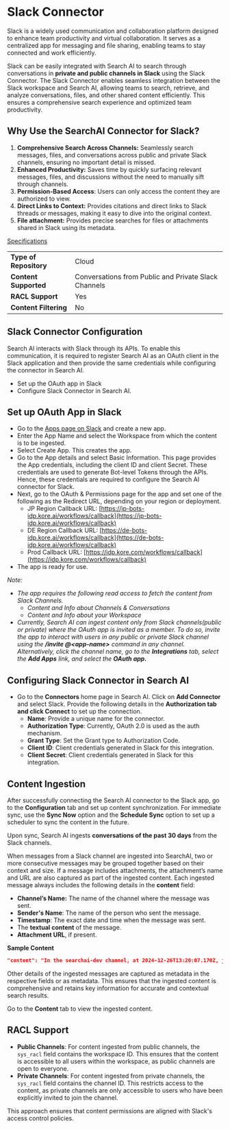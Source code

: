 # Slack Connector

Slack is a widely used communication and collaboration platform designed to enhance team productivity and virtual collaboration. It serves as a centralized app for messaging and file sharing, enabling teams to stay connected and work efficiently.

Slack can be easily integrated with Search AI to search through conversations in **private and public channels in Slack** using the Slack Connector. The Slack Connector enables seamless integration between the Slack workspace and Search AI, allowing teams to search, retrieve, and analyze conversations, files, and other shared content efficiently. This ensures a comprehensive search experience and optimized team productivity.


## Why Use the SearchAI Connector for Slack?

1. **Comprehensive Search Across Channels:** Seamlessly search messages, files, and conversations across public and private Slack channels, ensuring no important detail is missed.
2. **Enhanced Productivity:** Saves time by quickly surfacing relevant messages, files, and discussions without the need to manually sift through channels.
3. **Permission-Based Access**: Users can only access the content they are authorized to view.
4. **Direct Links to Context:** Provides citations and direct links to Slack threads or messages, making it easy to dive into the original context. 
5. **File attachment:** Provides precise searches for files or attachments shared in Slack using its metadata.

<span style="text-decoration:underline;">Specifications</span>

<table>
  <tr>
   <td> <b>Type of Repository </b>
   </td>
   <td>Cloud
   </td>
  </tr>
  <tr>
   <td><b>Content Supported</b>
   </td>
   <td>Conversations from Public and Private Slack Channels
   </td>
  </tr>
  <tr>
   <td><b>RACL Support</b>
   </td>
   <td>Yes
   </td>
  </tr>
  <tr>
   <td><b>Content Filtering</b>
   </td>
   <td>No
   </td>
  </tr>
</table>

## Slack Connector Configuration

Search AI interacts with Slack through its APIs. To enable this communication, it is required to register Search AI as an OAuth client in the Slack application and then provide the same credentials while configuring the connector in Search AI.

* Set up the OAuth app in Slack
* Configure Slack Connector in Search AI. 


## Set up OAuth App in Slack

* Go to the [Apps page on Slack](https://api.slack.com/apps) and create a new app. 
* Enter the App Name and select the Workspace from which the content is to be ingested. 
* Select Create App.  This creates the app. 
* Go to the App details and select Basic Information. This page provides the App credentials, including the client ID and client Secret. These credentials are used to generate Bot-level Tokens through the APIs. Hence, these credentials are required to configure the Search AI connector for Slack. 
* Next, go to the OAuth & Permissions page for the app and set one of the following as the Redirect URL, depending on your region or deployment. 
    * JP Region Callback URL: [https://jp-bots-idp.kore.ai/workflows/callback](https://jp-bots-idp.kore.ai/workflows/callback)
    * DE Region Callback URL: [https://de-bots-idp.kore.ai/workflows/callback](https://de-bots-idp.kore.ai/workflows/callback)
    * Prod Callback URL: [https://idp.kore.com/workflows/callback](https://idp.kore.com/workflows/callback)
* The app is ready for use. 

*Note:*

* *The app requires the following read access to fetch the content from Slack Channels.*
    * *Content and Info about Channels & Conversations*
    * *Content and Info about your Workspace*
* *Currently, Search AI can ingest content only from Slack channels(public or private) where the OAuth app is invited as a member. To do so, invite the app to interact with users in any public or private Slack channel using the **/invite @&lt;app-name>** command in any channel. Alternatively, click the channel name, go to the **Integrations** tab, select the **Add Apps** link, and select the **OAuth app.***


## Configuring Slack Connector in Search AI


* Go to the **Connectors** home page in Search AI. Click on **Add Connector** and select Slack. Provide the following details in the **Authorization **tab and click** Connect** to set up the connection. 
    * **Name**: Provide a unique name for the connector. 
    * **Authorization Type**: Currently, OAuth 2.0 is used as the auth mechanism. 
    * **Grant Type**: Set the Grant type to Authorization Code. 
    * **Client ID**: Client credentials generated in Slack for this integration.
    * **Client Secret**: Client credentials generated in Slack for this integration.


## Content Ingestion

After successfully connecting the Search AI connector to the Slack app, go to the **Configuration** tab and set up content synchronization. For immediate sync, use the **Sync Now** option and the **Schedule Sync** option to set up a scheduler to sync the content in the future. 

Upon sync, Search AI ingests **conversations of the past 30 days** from the Slack channels. 

When messages from a Slack channel are ingested into SearchAI, two or more consecutive messages may be grouped together based on their context and size. If a message includes attachments, the attachment’s name and URL are also captured as part of the ingested content. Each ingested message always includes the following details in the **content** field:

* **Channel’s Name:** The name of the channel where the message was sent. 
* **Sender's Name**: The name of the person who sent the message.
* **Timestamp**: The exact date and time when the message was sent.
* The **textual content** of the message. 
* **Attachment URL**, if present. 

**Sample Content**

```json
"content": "In the searchai-dev channel, at 2024-12-26T13:20:07.170Z, john.smith messaged: The latest build is available for testing. Please find the release notes attached. This includes an attachment with the file name: release-notes.pdf and its URL: https://files.slack.com/files-pri/T082AFBJX27-F088SA71R4G/download/release-notes.pdf"
```


Other details of the ingested messages are captured as metadata in the respective fields or as metadata. This ensures that the ingested content is comprehensive and retains key information for accurate and contextual search results.

Go to the **Content** tab to view the ingested content. 


## RACL Support

* **Public Channels**: 
For content ingested from public channels, the `sys_racl` field contains the workspace ID. This ensures that the content is accessible to all users within the workspace, as public channels are open to everyone.
* **Private Channels**: 
For content ingested from private channels, the `sys_racl` field contains the channel ID. This restricts access to the content, as private channels are only accessible to users who have been explicitly invited to join the channel.

This approach ensures that content permissions are aligned with Slack's access control policies.
